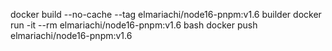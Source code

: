 docker build --no-cache --tag elmariachi/node16-pnpm:v1.6 builder
docker run -it --rm elmariachi/node16-pnpm:v1.6 bash
docker push elmariachi/node16-pnpm:v1.6

